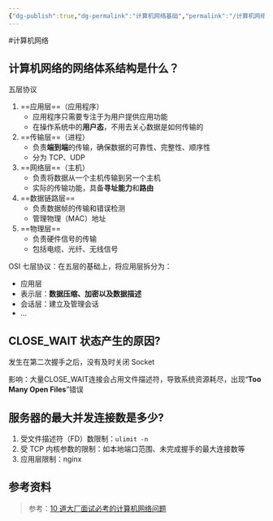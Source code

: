 ```yaml
---
{"dg-publish":true,"dg-permalink":"计算机网络基础","permalink":"/计算机网络基础/"}
---
```



#计算机网络

## 计算机网络的网络体系结构是什么？

五层协议
1. ==应用层==（应用程序）
	- 应用程序只需要专注于为用户提供应用功能
	- 在操作系统中的**用户态**，不用去关心数据是如何传输的
2. ==传输层==（进程）
	- 负责**端到端**的传输，确保数据的可靠性、完整性、顺序性
	- 分为 TCP、UDP
3. ==网络层==（主机）
	- 负责将数据从一个主机传输到另一个主机
	- 实际的传输功能，具备**寻址能力**和**路由**
4. ==数据链路层==
	- 负责数据帧的传输和错误检测
	- 管理物理（MAC）地址
5. ==物理层==
	- 负责硬件信号的传输
	- 包括电缆、光纤、无线信号

OSI 七层协议：在五层的基础上，将应用层拆分为：
- 应用层
- 表示层：**数据压缩、加密以及数据描述**
- 会话层：建立及管理会话
- ...

## CLOSE_WAIT 状态产生的原因?

发生在第二次握手之后，没有及时关闭 Socket

影响：大量CLOSE_WAIT连接会占用文件描述符，导致系统资源耗尽，出现“**Too Many Open Files**”错误

## 服务器的最大并发连接数是多少?

1. 受文件描述符（FD）数限制：`ulimit -n`
2. 受 TCP 内核参数的限制：如本地端口范围、未完成握手的最大连接数等
3. 应用层限制：nginx

## 参考资料

> 参考：[10 道大厂面试必考的计算机网络问题](https://www.bilibili.com/video/BV1gk4y1o7pX?p=1&share_medium=iphone&share_plat=ios&share_source=WEIXIN&share_tag=s_i&timestamp=1645892025&unique_k=YkrsrM0)